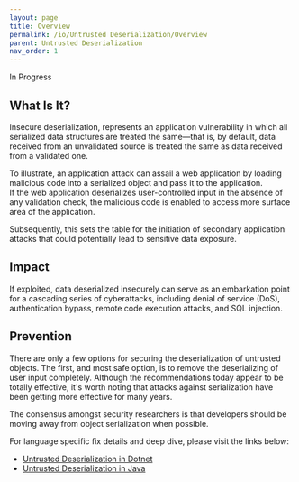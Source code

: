 ```yaml
---
layout: page
title: Overview
permalink: /io/Untrusted Deserialization/Overview
parent: Untrusted Deserialization
nav_order: 1
---
```


In Progress

## What Is It?

Insecure deserialization, represents an application vulnerability in which all serialized data structures are treated the same—that is, by default, data received from an unvalidated source is treated the same as data received from a validated one. 

To illustrate, an application attack can assail a web application by loading malicious code into a serialized object and pass it to the application.  
If the web application deserializes user-controlled input in the absence of any validation check, the malicious code is enabled to access more surface area of the application. 

Subsequently, this sets the table for the initiation of secondary application attacks that could potentially lead to sensitive data exposure.


## Impact

If exploited, data deserialized insecurely can serve as an embarkation point for a cascading series of cyberattacks, including denial of service (DoS), authentication bypass, remote code execution attacks, and SQL injection.


## Prevention

There are only a few options for securing the deserialization of untrusted objects. The first, and most safe option, is to remove 
the deserializing of user input completely. Although the recommendations today appear to be totally effective, it's worth noting 
that attacks against serialization have been getting more effective for many years. 

The consensus amongst security researchers is that developers should be moving away from object serialization when possible.

For language specific fix details and deep dive, please visit the links below:

- [Untrusted Deserialization in Dotnet](DeveloperLearnGuide/io/Untrusted%20Deserialization/Untrusted%20Deserialization%20in%20Dotnet)
- [Untrusted Deserialization in Java](DeveloperLearnGuide/io/Untrusted%20Deserialization/Untrusted%20Deserialization%20in%20Java)
